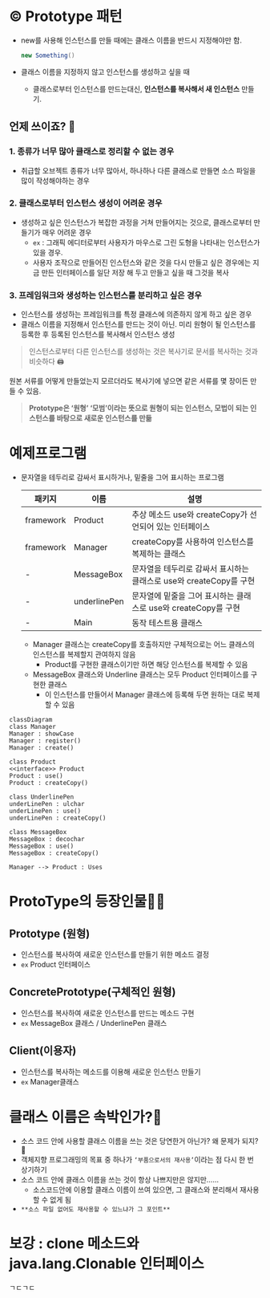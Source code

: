 # © Prototype 패턴

- new를 사용해 인스턴스를 만들 때에는 클래스 이름을 반드시 지정해야만 함.
    
    ```java
    new Something()
    ```
    
- 클래스 이름을 지정하지 않고 인스턴스를 생성하고 싶을 때
    - 클래스로부터 인스턴스를 만드는대신, **인스턴스를 복사해서 새 인스턴스** 만들기.

## 언제 쓰이죠? 🤔

### 1. 종류가 너무 많아 클래스로 정리할 수 없는 경우

- 취급할 오브젝트 종류가 너무 많아서, 하나하나 다른 클래스로 만들면 소스 파일을 많이 작성해야하는 경우

### 2. 클래스로부터 인스턴스 생성이 어려운 경우

- 생성하고 싶은 인스턴스가 복잡한 과정을 거쳐 만들어지는 것으로, 클래스로부터 만들기가 매우 어려운 경우
    - `ex` : 그래픽 에디터로부터 사용자가 마우스로 그린 도형을 나타내는 인스턴스가 있을 경우.
    - 사용자 조작으로 만들어진 인스턴스와 같은 것을 다시 만들고 싶은 경우에는 지금 만든 인터페이스를 일단 저장 해 두고 만들고 싶을 때 그것을 복사

### 3. 프레임워크와 생성하는 인스턴스를 분리하고 싶은 경우

- 인스턴스를 생성하는 프레임워크를 특정 클래스에 의존하지 않게 하고 싶은 경우
- 클래스 이름을 지정해서 인스턴스를 만드는 것이 아닌. 미리 원형이 될 인스턴스를 등록한 후 등록된 인스턴스를 복사해서 인스턴스 생성

> 인스턴스로부터 다른 인스턴스를 생성하는 것은 복사기로 문서를 복사하는 것과 비슷하다 🖨

원본 서류를 어떻게 만들었는지 모르더라도 복사기에 넣으면 같은 서류를 몇 장이든 만들 수 있음.
> 

> **Prototype은 ‘원형’ ‘모범’이라는 뜻으로 원형이 되는 인스턴스, 모법이 되는 인스턴스를 바탕으로 새로운 인스턴스를 만듦**
> 

# 예제프로그램

- 문자열을 테두리로 감싸서 표시하거나, 밑줄을 그어 표시하는 프로그램
    
    
    | 패키지 | 이름 | 설명 |
    | --- | --- | --- |
    | framework | Product | 추상 메소드 use와 createCopy가 선언되어 있는 인터페이스 |
    | framework | Manager | createCopy를 사용하여 인스턴스를 복제하는 클래스 |
    | - | MessageBox | 문자열을 테두리로 감싸서 표시하는 클래스로 use와 createCopy를 구현 |
    | - | underlinePen | 문자열에 밑줄을 그어 표시하는 클래스로 use와 createCopy를 구현 |
    | - | Main | 동작 테스트용 클래스 |
    - Manager 클래스는 createCopy를 호출하지만 구체적으로는 어느 클래스의 인스턴스를 복제할지 관여하지 않음
        - Product를 구현한 클래스이기만 하면 해당 인스턴스를 복제할 수 있음
    - MessageBox 클래스와 Underline 클래스는 모두 Product 인터페이스를 구현한 클래스
        - 이 인스턴스를 만들어서 Manager 클래스에 등록해 두면 원하는 대로 복제할 수 있음

```mermaid
classDiagram
class Manager
Manager : showCase
Manager : register()
Manager : create()

class Product
<<interface>> Product
Product : use()
Product : createCopy()

class UnderlinePen
underLinePen : ulchar
underLinePen : use()
underLinePen : createCopy()

class MessageBox
MessageBox : decochar
MessageBox : use()
MessageBox : createCopy()

Manager --> Product : Uses
```

# ProtoType의 등장인물👯‍♀️

## Prototype (원형)

- 인스턴스를 복사하여 새로운 인스턴스를 만들기 위한 메소드 결정
- `ex` Product 인터페이스

## ConcretePrototype(구체적인 원형)

- 인스턴스를 복사하여 새로운 인스턴스를 만드는 메소드 구현
- `ex` MessageBox 클래스 / UnderlinePen 클래스

## Client(이용자)

- 인스턴스를 복사하는 메소드를 이용해 새로운 인스턴스 만들기
- `ex` Manager클래스

# 클래스 이름은 속박인가?🤔

- 소스 코드 안에 사용할 클래스 이름을 쓰는 것은 당연한거 아닌가? 왜 문제가 되지?  🤔
- 객체지향 프로그래밍의 목표 중 하나가 `‘부품으로서의 재사용’`이라는 점 다시 한 번 상기하기
- 소스 코드 안에 클래스 이름을 쓰는 것이 항상 나쁘지만은 않지만……
    - 소스코드안에 이용할 클래스 이름이 쓰여 있으면, 그 클래스와 분리해서 재사용할 수 없게 됨
- `**소스 파일 없어도 재사용할 수 있느냐가 그 포인트**`

# 보강 : clone 메소드와 java.lang.Clonable 인터페이스

ㄱㄷㄱㄷ